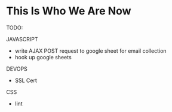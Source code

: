 # This Is Who We Are Now


TODO:

JAVASCRIPT
- write AJAX POST request to google sheet for email collection
- hook up google sheets

DEVOPS
- SSL Cert

CSS
- lint
